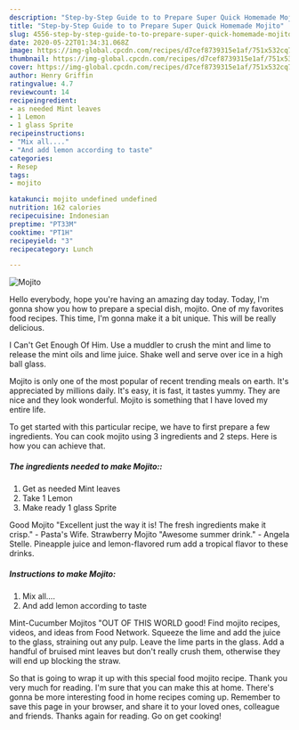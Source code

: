 ```yaml
---
description: "Step-by-Step Guide to to Prepare Super Quick Homemade Mojito"
title: "Step-by-Step Guide to to Prepare Super Quick Homemade Mojito"
slug: 4556-step-by-step-guide-to-to-prepare-super-quick-homemade-mojito
date: 2020-05-22T01:34:31.068Z
image: https://img-global.cpcdn.com/recipes/d7cef8739315e1af/751x532cq70/mojito-recipe-main-photo.jpg
thumbnail: https://img-global.cpcdn.com/recipes/d7cef8739315e1af/751x532cq70/mojito-recipe-main-photo.jpg
cover: https://img-global.cpcdn.com/recipes/d7cef8739315e1af/751x532cq70/mojito-recipe-main-photo.jpg
author: Henry Griffin
ratingvalue: 4.7
reviewcount: 14
recipeingredient:
- as needed Mint leaves
- 1 Lemon
- 1 glass Sprite
recipeinstructions:
- "Mix all...."
- "And add lemon according to taste"
categories:
- Resep
tags:
- mojito

katakunci: mojito undefined undefined
nutrition: 162 calories
recipecuisine: Indonesian
preptime: "PT33M"
cooktime: "PT1H"
recipeyield: "3"
recipecategory: Lunch

---
```



![Mojito](https://img-global.cpcdn.com/recipes/d7cef8739315e1af/751x532cq70/mojito-recipe-main-photo.jpg)

Hello everybody, hope you're having an amazing day today. Today, I'm gonna show you how to prepare a special dish, mojito. One of my favorites food recipes. This time, I'm gonna make it a bit unique. This will be really delicious.

I Can&#39;t Get Enough Of Him. Use a muddler to crush the mint and lime to release the mint oils and lime juice. Shake well and serve over ice in a high ball glass.

Mojito is only one of the most popular of recent trending meals on earth. It's appreciated by millions daily. It's easy, it is fast, it tastes yummy. They are nice and they look wonderful. Mojito is something that I have loved my entire life.


To get started with this particular recipe, we have to first prepare a few ingredients. You can cook mojito using 3 ingredients and 2 steps. Here is how you can achieve that.

##### The ingredients needed to make Mojito::

1. Get as needed Mint leaves
1. Take 1 Lemon
1. Make ready 1 glass Sprite


Good Mojito &#34;Excellent just the way it is! The fresh ingredients make it crisp.&#34; - Pasta&#39;s Wife. Strawberry Mojito &#34;Awesome summer drink.&#34; - Angela Stelle. Pineapple juice and lemon-flavored rum add a tropical flavor to these drinks. 

##### Instructions to make Mojito:

1. Mix all....
1. And add lemon according to taste


Mint-Cucumber Mojitos &#34;OUT OF THIS WORLD good! Find mojito recipes, videos, and ideas from Food Network. Squeeze the lime and add the juice to the glass, straining out any pulp. Leave the lime parts in the glass. Add a handful of bruised mint leaves but don&#39;t really crush them, otherwise they will end up blocking the straw. 

So that is going to wrap it up with this special food mojito recipe. Thank you very much for reading. I'm sure that you can make this at home. There's gonna be more interesting food in home recipes coming up. Remember to save this page in your browser, and share it to your loved ones, colleague and friends. Thanks again for reading. Go on get cooking!
